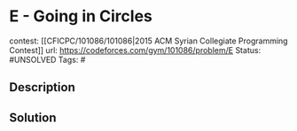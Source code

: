 # E - Going in Circles

contest: [[CFICPC/101086/101086|2015 ACM Syrian Collegiate Programming Contest]]
url: https://codeforces.com/gym/101086/problem/E
Status: #UNSOLVED
Tags: #

## Description

## Solution

